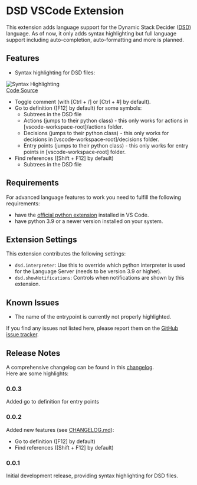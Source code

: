 # DSD VSCode Extension

This extension adds language support for the Dynamic Stack Decider ([DSD](https://github.com/bit-bots/dynamic_stack_decider)) language.
As of now, it only adds syntax highlighting but full language support including auto-completion, auto-formatting and more is planned.

## Features

- Syntax highlighting for DSD files:

![Syntax Highlighting](./images/syntax_highlighting-3.png) <br>
[Code Source](https://github.com/bit-bots/bitbots_behavior/blob/master/bitbots_body_behavior/bitbots_body_behavior/minimal.dsd)

- Toggle comment (with \[Ctrl + /\] or \[Ctrl + #\] by default).
- Go to definition (\[F12\] by default) for some symbols:
  - Subtrees in the DSD file
  - Actions (jumps to their python class) - this only works for actions in [vscode-workspace-root]/actions folder.
  - Decisions (jumps to their python class) - this only works for decisions in [vscode-workspace-root]/decisions folder.
  - Entry points (jumps to their python class) - this only works for entry points in [vscode-workspace-root] folder.
- Find references (\[Shift + F12\] by default)
  - Subtrees in the DSD file

## Requirements

For advanced language features to work you need to fulfill the following requirements:
- have the [official python extension](https://marketplace.visualstudio.com/items?itemName=ms-python.python) installed in VS Code.
- have python 3.9 or a newer version installed on your system.

## Extension Settings

This extension contributes the following settings:

* `dsd.interpreter`: Use this to override which python interpreter is used for the Language Server (needs to be version 3.9 or higher).
* `dsd.showNotifications`: Controls when notifications are shown by this extension.

## Known Issues

- The name of the entrypoint is currently not properly highlighted.

If you find any issues not listed here, please report them on the [GitHub issue tracker](https://github.com/Mastermori/vscode-dsd/issues).

## Release Notes

A comprehensive changelog can be found in this [changelog](./CHANGELOG.md). \
Here are some highlights:

### 0.0.3

Added go to definition for entry points

### 0.0.2

Added new features (see [CHANGELOG.md](./CHANGELOG.md)):
- Go to definition (\[F12\] by default)
- Find references (\[Shift + F12\] by default)

### 0.0.1

Initial development release, providing syntax highlighting for DSD files.
